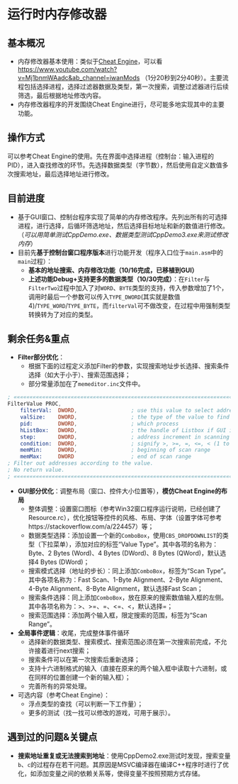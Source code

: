 # 运行时内存修改器

## 基本概况

- 内存修改器基本使用：类似于[Cheat Engine](https://www.cheatengine.org/)，可以看 https://www.youtube.com/watch?v=Mj1bnmWAadc&ab_channel=iwanMods （1分20秒到2分40秒）。主要流程包括选择进程，选择过滤器数据及类型，第一次搜索，调整过滤器进行后续筛选，最后根据地址修改内容。
- 内存修改器程序的开发围绕Cheat Engine进行，尽可能多地实现其中的主要功能。

## 操作方式

可以参考Cheat Engine的使用。先在界面中选择进程（控制台：输入进程的PID），进入查找修改的环节。先选择数据类型（字节数），然后使用自定义数值多次搜索地址，最后选择地址进行修改。

## 目前进度

- 基于GUI窗口、控制台程序实现了简单的内存修改程序。先列出所有的可选择进程，进行选择，后循环筛选地址，然后选择目标地址和新的数值进行修改。（*可以用简单测试CppDemo.exe、数据类型测试CppDemo3.exe来测试修改内存*）
- 目前先**基于控制台窗口程序版本**进行功能开发（程序入口位于`main.asm`中的`main`过程）：
  - **基本的地址搜索、内存修改功能（10/16完成，已移植到GUI）**
  - **上述功能Debug+支持更多的数据类型（10/30完成）**：在`Filter`与`FilterTwo`过程中加入了对`WORD`、`BYTE`类型的支持，传入参数增加了1个，调用时最后一个参数可以传入`TYPE_DWORD`(其实就是数值4)/`TYPE_WORD`/`TYPE_BYTE`，而`filterVal`可不做改变，在过程中用强制类型转换转为了对应的类型。

## 剩余任务&重点

- **Filter部分优化**：
  - 根据下面的过程定义添加Filter的参数，实现搜索地址步长选择、搜索条件选择（如大于小于）、搜索范围选择；
  - 部分常量添加在了`memeditor.inc`文件中。
```nasm
; ««««««««««««««««««««««««««««««««««««««««««««««««««««««««««««««««««««««««««««««
FilterValue PROC,
    filterVal:  DWORD,                 ; use this value to select addresses
    valSize:    DWORD,                 ; the type of the value to find
    pid:        DWORD,                 ; which process
    hListBox:   DWORD,                 ; the handle of Listbox if GUI is used
    step:       DWORD,                 ; address increment in scanning
    condition:  DWORD,                 ; signify >, >=, =, <=, < (1 to 5, see memeditor.inc)
    memMin:     DWORD,                 ; beginning of scan range
    memMax:     DWORD                  ; end of scan range
; Filter out addresses according to the value.
; No return value.
; ««««««««««««««««««««««««««««««««««««««««««««««««««««««««««««««««««««««««««««««
```
- **GUI部分优化**：调整布局（窗口、控件大小位置等），**模仿Cheat Engine的布局**
  - 整体调整：设置窗口图标（参考Win32窗口程序运行说明，已经创建了Resource.rc），优化按钮等控件的风格、布局、字体（设置字体可参考https://stackoverflow.com/a/224457）等；
  - 数据类型选择：添加设置一个新的`ComboBox`，使用`CBS_DROPDOWNLIST`的类型（下拉菜单），添加对应的标签“Value Type”。其中各项的名称为：Byte、2 Bytes (Word)、4 Bytes (DWord)、8 Bytes (QWord)，默认选择4 Bytes (DWord)；
  - 搜索模式选择（地址的步长）：同上添加`ComboBox`，标签为“Scan Type”。其中各项名称为：Fast Scan、1-Byte Alignment、2-Byte Alignment、4-Byte Alignment、8-Byte Alignment，默认选择Fast Scan；
  - 搜索条件选择：同上添加`ComboBox`，放在原来的搜索数值输入框的左侧。其中各项名称为：>、>=、=、<=、<，默认选择=；
  - 搜索范围选择：添加两个输入框，限定搜索的范围，标签为“Scan Range”。
- **全局事件逻辑**：收尾，完成整体事件循环
  - 选择新的数据类型、搜索模式、搜索范围必须在第一次搜索前完成，不允许接着进行next搜索；
  - 搜索条件可以在第一次搜索后重新选择；
  - 支持十六进制格式的输入（直接在原来的两个输入框中读取十六进制，或在同样的位置创建一个新的输入框）；
  - 完善所有的异常处理。
- 可选内容（参考Cheat Engine）：
  - 浮点类型的查找（可以判断一下工作量）；
  - 更多的测试（找一找可以修改的游戏，可用于展示）。

## 遇到过的问题&关键点

- **搜索地址重复或无法搜索到地址**：使用CppDemo2.exe测试时发现，搜索变量`b`、`c`的过程存在若干问题。其原因是MSVC编译器在编译C++程序时进行了优化，如添加变量之间的依赖关系等，使得变量不按照预期方式存储。
